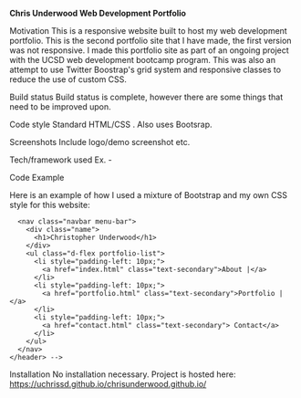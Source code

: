 <strong>Chris Underwood Web Development Portfolio</strong>

Motivation
This is a responsive website built to host my web development portfolio. This is the second portfolio site that I have made, the first version was not responsive. I made this portfolio site as part of an ongoing project with the UCSD web development bootcamp program. This was also an attempt to use Twitter Boostrap's grid system and responsive classes to reduce the use of custom CSS.

Build status
Build status is complete, however there are some things that need to be improved upon.

Code style
Standard HTML/CSS . Also uses Bootsrap.

Screenshots
Include logo/demo screenshot etc.

Tech/framework used
Ex. -

Code Example

Here is an example of how I used a mixture of Bootstrap and my own CSS style for this website:

   <!-- <header>
      <!--This navbar uses a combination of bootstrap and custom style to respon to smaller screens.-->

      <nav class="navbar menu-bar">
        <div class="name">
          <h1>Christopher Underwood</h1>
        </div>
        <ul class="d-flex portfolio-list">
          <li style="padding-left: 10px;">
            <a href="index.html" class="text-secondary">About |</a>
          </li>
          <li style="padding-left: 10px;">
            <a href="portfolio.html" class="text-secondary">Portfolio |</a>
          </li>
          <li style="padding-left: 10px;">
            <a href="contact.html" class="text-secondary"> Contact</a>
          </li>
        </ul>
      </nav>
    </header> -->

Installation
No installation necessary. Project is hosted here: https://uchrissd.github.io/chrisunderwood.github.io/
